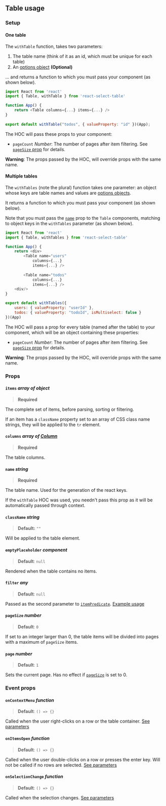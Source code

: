 ## Table usage

### Setup

#### One table

The `withTable` function, takes two parameters:

1. The table name (think of it as an id, which must be unique for each table)
2.  An [options object][options] **(Optional)**

... and returns a function to which you must pass your component (as shown below).

```javascript
import React from 'react'
import { Table, withTable } from 'react-select-table'

function App() {  
    return <Table columns={...} items={...} />
}
    
export default withTable("todos", { valueProperty: "id" })(App);
```

The HOC will pass these props to your component:

* `pageCount` *Number*: The number of pages after item filtering. See [`pageSize` prop](#pagesize-number) for details.

**Warning**: The props passed by the HOC, will override props with the same name.

#### Multiple tables

The `withTables` (note the plural) function takes one parameter: an object whose keys are table names and values are [options objects][options].

It returns a function to which you must pass your component (as shown below).

Note that you must pass the [`name`](#name-string) prop to the `Table` components, matching to object keys in the `withTables` parameter (as shown below).

```javascript
import React from 'react'
import { Table, withTables } from 'react-select-table'

function App() {
    return <div>
        <Table name="users" 
    		columns={...} 
            items={...} />
                
        <Table name="todos" 
    		columns={...} 
            items={...} />
    <div/>
}

export default withTables({
    users: { valueProperty: "userId" },
    todos: { valueProperty: "todoId", isMultiselect: false }
})(App)
```

The HOC will pass a prop for every table (named after the table) to your component, which will be an object containing these properties:

* `pageCount` *Number*: The number of pages after item filtering. See [`pageSize` prop](#pagesize-number) for details.

**Warning**: The props passed by the HOC, will override props with the same name.



### Props

#### `items` _array of object_

> **Required**

The complete set of items, before parsing, sorting or filtering.

If an item has a `className` property set to an array of CSS class name strings, they will be applied to the `tr` element.

#### `columns` _array of [Column](./types.md#column-object)_
> **Required**

The table columns.

#### `name` _string_
> **Required**

The table name. Used for the generation of the react keys.

If the `withTable` HOC was used, you needn't pass this prop as it will be automatically passed through context.

#### `className` _string_

> **Default:** `""`

Will be applied to the table element.

#### `emptyPlaceholder` _component_

> **Default**: `null`

Rendered when the table contains no items.

#### `filter` *any*

> **Default**: `null`

Passed as the second parameter to [`itemPredicate`](./types.md#itempredicate-function). [Example usage](./core.md#filter-any)

#### `pageSize` *number*

> **Default**: `0`

If set to an integer larger than 0, the table items will be divided into pages with a maximum of `pageSize` items.

#### `page` *number*

> **Default**: `1`

Sets the current page. Has no effect if [`pageSize`](#pagesize-number) is set to 0.

### Event props

#### `onContextMenu` _function_

>  **Default**: `() => {}`

Called when the user right-clicks on a row or the table container. [See parameters](./core.md#oncontextmenu-function)

#### `onItemsOpen` _function_

> **Default**: `() => {}`

Called when the user double-clicks on a row or presses the enter key. Will not be called if no rows are selected. [See parameters](./core.md#onitemsopen-function)

#### `onSelectionChange` _function_

> **Default**: `() => {}`

Called when the selection changes. [See parameters](./core.md#onselectionchange-function)



[options]: ./types.md#options-object